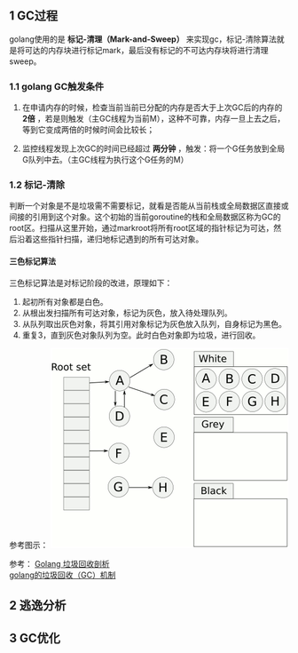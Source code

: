 ## 1 GC过程
golang使用的是 **标记-清理（Mark-and-Sweep）** 来实现gc，标记-清除算法就是将可达的内存块进行标记mark，最后没有标记的不可达内存块将进行清理sweep。

### 1.1 golang GC触发条件

1. 在申请内存的时候，检查当前当前已分配的内存是否大于上次GC后的内存的 **2倍** ，若是则触发（主GC线程为当前M），这种不可靠，内存一旦上去之后，等到它变成两倍的时候时间会比较长；

2. 监控线程发现上次GC的时间已经超过 **两分钟** ，触发：将一个G任务放到全局G队列中去。（主GC线程为执行这个G任务的M）

### 1.2 标记-清除

判断一个对象是不是垃圾需不需要标记，就看是否能从当前栈或全局数据区直接或间接的引用到这个对象。这个初始的当前goroutine的栈和全局数据区称为GC的root区。扫描从这里开始，通过markroot将所有root区域的指针标记为可达，然后沿着这些指针扫描，递归地标记遇到的所有可达对象。

#### 三色标记算法
三色标记算法是对标记阶段的改进，原理如下：
1. 起初所有对象都是白色。
2. 从根出发扫描所有可达对象，标记为灰色，放入待处理队列。
3. 从队列取出灰色对象，将其引用对象标记为灰色放入队列，自身标记为黑色。
4. 重复3，直到灰色对象队列为空。此时白色对象即为垃圾，进行回收。

参考图示：
![](./assets/Animation_of_tri-color_garbage_collection.gif)

参考：
[Golang 垃圾回收剖析](http://legendtkl.com/2017/04/28/golang-gc/) \
[golang的垃圾回收（GC）机制](https://blog.csdn.net/WangYouJin321/article/details/80481567)

## 2 逃逸分析

## 3 GC优化

